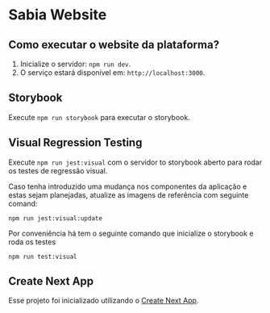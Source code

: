 # Sabia Website

## Como executar o website da plataforma?

1. Inicialize o servidor: `npm run dev`.
2. O serviço estará disponível em: `http://localhost:3000`.

## Storybook

Execute `npm run storybook` para executar o storybook.

## Visual Regression Testing

Execute `npm run jest:visual` com o servidor to storybook aberto para rodar os testes de regressão visual.

Caso tenha introduzido uma mudança nos componentes da aplicação e estas sejam planejadas, atualize as imagens de referência com seguinte comand:

```
npm run jest:visual:update
```

Por conveniência há tem o seguinte comando que inicialize o storybook e roda os testes

```
npm run test:visual
```

## Create Next App

Esse projeto foi inicializado utilizando o [Create Next App](https://github.com/zeit/next.js/tree/canary/packages/create-next-app).
